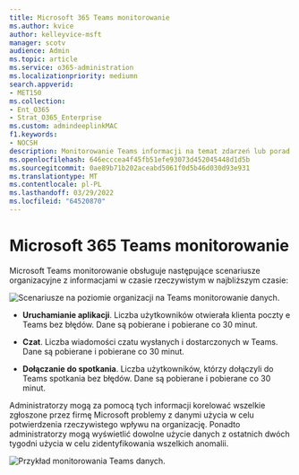 ```yaml
---
title: Microsoft 365 Teams monitorowanie
ms.author: kvice
author: kelleyvice-msft
manager: scotv
audience: Admin
ms.topic: article
ms.service: o365-administration
ms.localizationpriority: mediumn
search.appverid:
- MET150
ms.collection:
- Ent_O365
- Strat_O365_Enterprise
ms.custom: admindeeplinkMAC
f1.keywords:
- NOCSH
description: Monitorowanie Teams informacji na temat zdarzeń lub porad dotyczących Microsoft 365 Teams.
ms.openlocfilehash: 646ecccea4f45fb51efe93073d452045448d1d5b
ms.sourcegitcommit: 0ae89b71b202aceabd5061f0d5b46d030d93e931
ms.translationtype: MT
ms.contentlocale: pl-PL
ms.lasthandoff: 03/29/2022
ms.locfileid: "64520870"
---
```

# <a name="microsoft-365-teams-monitoring"></a>Microsoft 365 Teams monitorowanie

Microsoft Teams monitorowanie obsługuje następujące scenariusze organizacyjne z informacjami w czasie rzeczywistym w najbliższym czasie:

![Scenariusze na poziomie organizacji na Teams monitorowanie danych.](../media/microsoft-365-exchange-monitoring/TeamsMonitoring1.png)

- **Uruchamianie aplikacji**. Liczba użytkowników otwierała klienta poczty e Teams bez błędów. Dane są pobierane i pobierane co 30 minut.

- **Czat**. Liczba wiadomości czatu wysłanych i dostarczonych w Teams. Dane są pobierane i pobierane co 30 minut.

- **Dołączanie do spotkania**. Liczba użytkowników, którzy dołączyli do Teams spotkania bez błędów. Dane są pobierane i pobierane co 30 minut.

Administratorzy mogą za pomocą tych informacji korelować wszelkie zgłoszone przez firmę Microsoft problemy z danymi użycia w celu potwierdzenia rzeczywistego wpływu na organizację. Ponadto administratorzy mogą wyświetlić dowolne użycie danych z ostatnich dwóch tygodni użycia w celu zidentyfikowania wszelkich anomalii.

![Przykład monitorowania Teams danych.](../media/microsoft-365-exchange-monitoring/TeamsMonitoring2.png)
